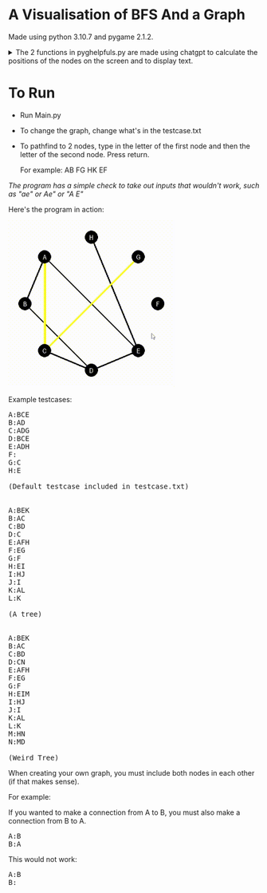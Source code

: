 # A Visualisation of BFS And a Graph

Made using python 3.10.7 and pygame 2.1.2.

<details>
<summary>The 2 functions in pyghelpfuls.py are made using chatgpt to calculate the positions of the nodes on the screen and to display text.</summary>
<br>

*The maths to calculate the coordinates of the nodes spaced out evenly across a circle was too complicated for me.*
  
*I was too lazy to make the text show up by myself*

</details>

# To Run
- Run Main.py
- To change the graph, change what's in the testcase.txt
- To pathfind to 2 nodes, type in the letter of the first node and then the letter of the second node. Press return.

  For example: AB FG HK EF
  
*The program has a simple check to take out inputs that wouldn't work, such as "ae" or Ae" or "A E"*

Here's the program in action:

![alt text](https://github.com/Kai-Guan/BFS-Visualisation/blob/main/BFS%20Graph%20Visualisation.gif "Demonstration of the program")


Example testcases:

<pre>
A:BCE
B:AD
C:ADG
D:BCE
E:ADH
F:
G:C
H:E

(Default testcase included in testcase.txt)


A:BEK
B:AC
C:BD
D:C
E:AFH
F:EG
G:F
H:EI
I:HJ
J:I
K:AL
L:K

(A tree)


A:BEK
B:AC
C:BD
D:CN
E:AFH
F:EG
G:F
H:EIM
I:HJ
J:I
K:AL
L:K
M:HN
N:MD

(Weird Tree)
</pre>

When creating your own graph, you must include both nodes in each other (if that makes sense).

For example:

If you wanted to make a connection from A to B, you must also make a connection from B to A.
<pre>
A:B
B:A
</pre>

This would not work:
<pre>
A:B
B:
</pre>
